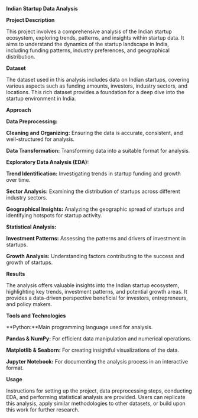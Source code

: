 **Indian Startup Data Analysis**

**Project Description**

This project involves a comprehensive analysis of the Indian startup ecosystem, exploring trends, patterns, and insights within startup data. It aims to understand the dynamics of the startup landscape in India, including funding patterns, industry preferences, and geographical distribution.

**Dataset**

The dataset used in this analysis includes data on Indian startups, covering various aspects such as funding amounts, investors, industry sectors, and locations. This rich dataset provides a foundation for a deep dive into the startup environment in India.

**Approach**

**Data Preprocessing:**

**Cleaning and Organizing:** Ensuring the data is accurate, consistent, and well-structured for analysis.

**Data Transformation:** Transforming data into a suitable format for analysis.

**Exploratory Data Analysis (EDA):**

**Trend Identification:** Investigating trends in startup funding and growth over time.

**Sector Analysis:** Examining the distribution of startups across different industry sectors.

**Geographical Insights:** Analyzing the geographic spread of startups and identifying hotspots for startup activity.

**Statistical Analysis:**

**Investment Patterns:** Assessing the patterns and drivers of investment in startups.

**Growth Analysis:** Understanding factors contributing to the success and growth of startups.

**Results**

The analysis offers valuable insights into the Indian startup ecosystem, highlighting key trends, investment patterns, and potential growth areas. It provides a data-driven perspective beneficial for investors, entrepreneurs, and policy makers.

**Tools and Technologies**

**Python:**Main programming language used for analysis.

**Pandas & NumPy:** For efficient data manipulation and numerical operations.

**Matplotlib & Seaborn:** For creating insightful visualizations of the data.

**Jupyter Notebook:** For documenting the analysis process in an interactive format.

**Usage**

Instructions for setting up the project, data preprocessing steps, conducting EDA, and performing statistical analysis are provided. Users can replicate this analysis, apply similar methodologies to other datasets, or build upon this work for further research.
